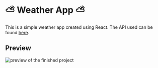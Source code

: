 # ⛅ Weather App ⛅

This is a simple weather app created using React. The API used can be found [here](https://openweathermap.org/).

## Preview

![preview of the finished project](https://i.imgur.com/ApciXqA.png)
